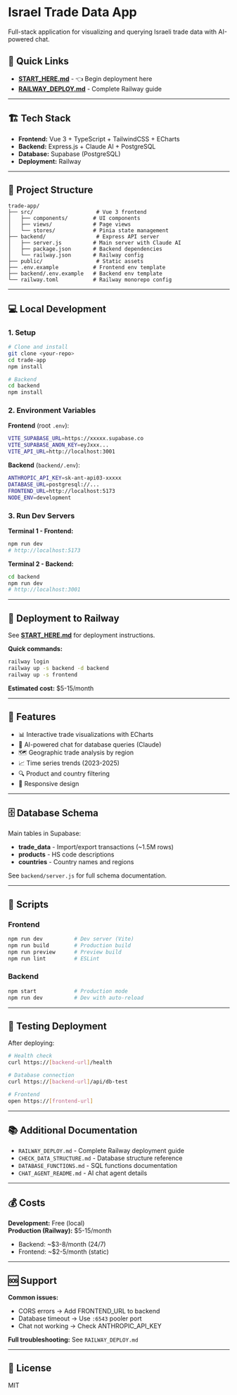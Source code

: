 # Israel Trade Data App

Full-stack application for visualizing and querying Israeli trade data with AI-powered chat.

## 🚀 Quick Links

- **[START_HERE.md](START_HERE.md)** - 👈 Begin deployment here
- **[RAILWAY_DEPLOY.md](RAILWAY_DEPLOY.md)** - Complete Railway guide

---

## 🏗️ Tech Stack

- **Frontend:** Vue 3 + TypeScript + TailwindCSS + ECharts
- **Backend:** Express.js + Claude AI + PostgreSQL
- **Database:** Supabase (PostgreSQL)
- **Deployment:** Railway

---

## 📁 Project Structure

```
trade-app/
├── src/                    # Vue 3 frontend
│   ├── components/        # UI components
│   ├── views/             # Page views
│   └── stores/            # Pinia state management
├── backend/                # Express API server
│   ├── server.js          # Main server with Claude AI
│   ├── package.json       # Backend dependencies
│   └── railway.json       # Railway config
├── public/                 # Static assets
├── .env.example           # Frontend env template
├── backend/.env.example   # Backend env template
└── railway.toml           # Railway monorepo config
```

---

## 💻 Local Development

### 1. Setup

```bash
# Clone and install
git clone <your-repo>
cd trade-app
npm install

# Backend
cd backend
npm install
```

### 2. Environment Variables

**Frontend** (root `.env`):
```bash
VITE_SUPABASE_URL=https://xxxxx.supabase.co
VITE_SUPABASE_ANON_KEY=eyJxxx...
VITE_API_URL=http://localhost:3001
```

**Backend** (`backend/.env`):
```bash
ANTHROPIC_API_KEY=sk-ant-api03-xxxxx
DATABASE_URL=postgresql://...
FRONTEND_URL=http://localhost:5173
NODE_ENV=development
```

### 3. Run Dev Servers

**Terminal 1 - Frontend:**
```bash
npm run dev
# http://localhost:5173
```

**Terminal 2 - Backend:**
```bash
cd backend
npm run dev
# http://localhost:3001
```

---

## 🚂 Deployment to Railway

See **[START_HERE.md](START_HERE.md)** for deployment instructions.

**Quick commands:**
```bash
railway login
railway up -s backend -d backend
railway up -s frontend
```

**Estimated cost:** $5-15/month

---

## 🎯 Features

- 📊 Interactive trade visualizations with ECharts
- 💬 AI-powered chat for database queries (Claude)
- 🗺️ Geographic trade analysis by region
- 📈 Time series trends (2023-2025)
- 🔍 Product and country filtering
- 📱 Responsive design

---

## 🗄️ Database Schema

Main tables in Supabase:
- **trade_data** - Import/export transactions (~1.5M rows)
- **products** - HS code descriptions
- **countries** - Country names and regions

See `backend/server.js` for full schema documentation.

---

## 📜 Scripts

### Frontend
```bash
npm run dev          # Dev server (Vite)
npm run build        # Production build
npm run preview      # Preview build
npm run lint         # ESLint
```

### Backend
```bash
npm start            # Production mode
npm run dev          # Dev with auto-reload
```

---

## 🧪 Testing Deployment

After deploying:

```bash
# Health check
curl https://[backend-url]/health

# Database connection
curl https://[backend-url]/api/db-test

# Frontend
open https://[frontend-url]
```

---

## 📚 Additional Documentation

- `RAILWAY_DEPLOY.md` - Complete Railway deployment guide
- `CHECK_DATA_STRUCTURE.md` - Database structure reference
- `DATABASE_FUNCTIONS.md` - SQL functions documentation
- `CHAT_AGENT_README.md` - AI chat agent details

---

## 💰 Costs

**Development:** Free (local)  
**Production (Railway):** $5-15/month
- Backend: ~$3-8/month (24/7)
- Frontend: ~$2-5/month (static)

---

## 🆘 Support

**Common issues:**
- CORS errors → Add FRONTEND_URL to backend
- Database timeout → Use `:6543` pooler port
- Chat not working → Check ANTHROPIC_API_KEY

**Full troubleshooting:** See `RAILWAY_DEPLOY.md`

---

## 📄 License

MIT
